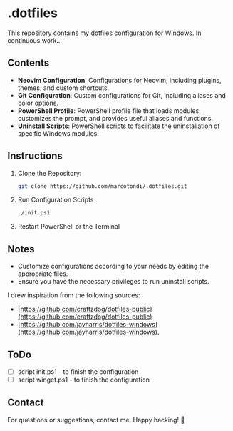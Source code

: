 # .dotfiles

This repository contains my dotfiles configuration for Windows.
In continuous work...

## Contents

- **Neovim Configuration**: Configurations for Neovim, including plugins, themes, and custom shortcuts.
- **Git Configuration**: Custom configurations for Git, including aliases and color options.
- **PowerShell Profile**: PowerShell profile file that loads modules, customizes the prompt, and provides useful aliases and functions.
- **Uninstall Scripts**: PowerShell scripts to facilitate the uninstallation of specific Windows modules.

## Instructions

1. Clone the Repository:

    ```bash
    git clone https://github.com/marcotondi/.dotfiles.git
    ```

2. Run Configuration Scripts
    ```bash
    ./init.ps1
    ```
3. Restart PowerShell or the Terminal

## Notes

- Customize configurations according to your needs by editing the appropriate files.
- Ensure you have the necessary privileges to run uninstall scripts.

I drew inspiration from the following sources:

- [https://github.com/craftzdog/dotfiles-public](https://github.com/craftzdog/dotfiles-public)
- [https://github.com/jayharris/dotfiles-windows](https://github.com/jayharris/dotfiles-windows).

## ToDo

- [ ]  script init.ps1 - to finish the configuration
- [ ]  script winget.ps1 - to finish the configuration

## Contact

For questions or suggestions, contact me.
Happy hacking! 🚀

